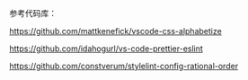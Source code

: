 参考代码库：

https://github.com/mattkenefick/vscode-css-alphabetize

https://github.com/idahogurl/vs-code-prettier-eslint


https://github.com/constverum/stylelint-config-rational-order